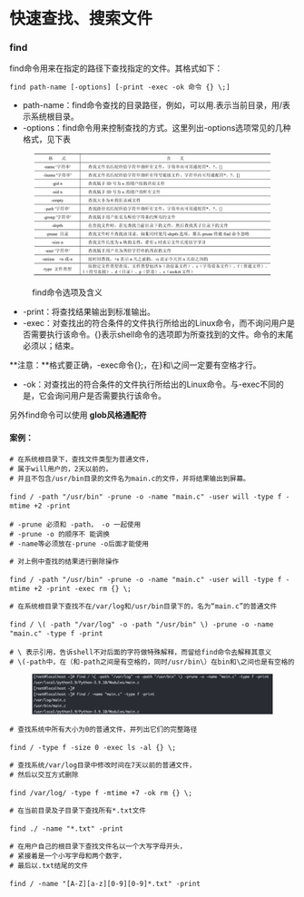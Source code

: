 # 快速查找、搜索文件

### find

find命令用来在指定的路径下查找指定的文件。其格式如下：

```shell
find path-name [-options] [-print -exec -ok 命令 {} \;]
```

* path-name：find命令查找的目录路径，例如，可以用.表示当前目录，用/表示系统根目录。
* \-options：find命令用来控制查找的方式。这里列出-options选项常见的几种格式，见下表

<figure><img src="../../.gitbook/assets/image (103).png" alt=""><figcaption><p>find命令选项及含义</p></figcaption></figure>

* \-print：将查找结果输出到标准输出。
* \-exec：对查找出的符合条件的文件执行所给出的Linux命令，而不询问用户是否需要执行该命令。{}表示shell命令的选项即为所查找到的文件。命令的末尾必须以；结束。

**注意：**格式要正确，-exec命令{};，在}和\之间一定要有空格才行。

* \-ok：对查找出的符合条件的文件执行所给出的Linux命令。与-exec不同的是，它会询问用户是否需要执行该命令。

另外find命令可以使用 **glob风格通配符**

#### 案例：

```shell
# 在系统根目录下，查找文件类型为普通文件，
# 属于will用户的，2天以前的，
# 并且不包含/usr/bin目录的文件名为main.c的文件，并将结果输出到屏幕。

find / -path "/usr/bin" -prune -o -name "main.c" -user will -type f -mtime +2 -print

# -prune 必须和 -path， -o 一起使用
# -prune -o 的顺序不 能调换
# -name等必须放在-prune -o后面才能使用
```

```shell
# 对上例中查找的结果进行删除操作

find / -path "/usr/bin" -prune -o -name "main.c" -user will -type f -mtime +2 -print -exec rm {} \;
```

```shell
# 在系统根目录下查找不在/var/log和/usr/bin目录下的，名为“main.c”的普通文件

find / \( -path "/var/log" -o -path "/usr/bin" \) -prune -o -name "main.c" -type f -print

# \ 表示引用，告诉shell不对后面的字符做特殊解释，而留给find命令去解释其意义
# \(-path中，在（和-path之间是有空格的，同时/usr/bin\）在bin和\之间也是有空格的
```

<figure><img src="../../.gitbook/assets/Screen Shot 2023-01-29 at 11.37.49.png" alt=""><figcaption></figcaption></figure>

```shell
# 查找系统中所有大小为0的普通文件，并列出它们的完整路径

find / -type f -size 0 -exec ls -al {} \;
```

```shell
# 查找系统/var/log目录中修改时间在7天以前的普通文件，
# 然后以交互方式删除

find /var/log/ -type f -mtime +7 -ok rm {} \;
```

```shell
# 在当前目录及子目录下查找所有*.txt文件

find ./ -name "*.txt" -print
```

```shell
# 在用户自己的根目录下查找文件名以一个大写字母开头，
# 紧接着是一个小写字母和两个数字，
# 最后以.txt结尾的文件

find / -name "[A-Z][a-z][0-9][0-9]*.txt" -print
```
